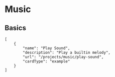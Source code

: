 # Music

## Basics

```codecard
[
    {
        "name": "Play Sound",
        "description": "Play a builtin melody",
        "url": "/projects/music/play-sound",
        "cardType": "example"
    }
]
```